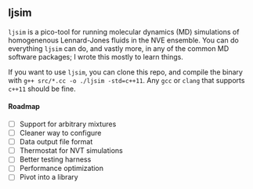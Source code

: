 ## ljsim 

`ljsim` is a pico-tool for running molecular dynamics (MD) simulations of homogenenous Lennard-Jones fluids in the NVE ensemble. You can do everything `ljsim` can do, and vastly more, in any of the common MD software packages; I wrote this mostly to learn things.

If you want to use `ljsim`, you can clone this repo, and compile the binary with `g++ src/*.cc -o ./ljsim -std=c++11`. Any `gcc` or `clang` that supports `c++11` should be fine. 

#### Roadmap

- [ ] Support for arbitrary mixtures
- [ ] Cleaner way to configure
- [ ] Data output file format
- [ ] Thermostat for NVT simulations
- [ ] Better testing harness
- [ ] Performance optimization
- [ ] Pivot into a library
